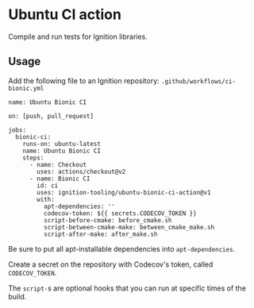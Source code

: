 # Ubuntu CI action

Compile and run tests for Ignition libraries.

## Usage

Add the following file to an Ignition repository:
`.github/workflows/ci-bionic.yml`

```
name: Ubuntu Bionic CI

on: [push, pull_request]

jobs:
  bionic-ci:
    runs-on: ubuntu-latest
    name: Ubuntu Bionic CI
    steps:
      - name: Checkout
        uses: actions/checkout@v2
      - name: Bionic CI
        id: ci
        uses: ignition-tooling/ubuntu-bionic-ci-action@v1
        with:
          apt-dependencies: ''
          codecov-token: ${{ secrets.CODECOV_TOKEN }}
          script-before-cmake: before_cmake.sh
          script-between-cmake-make: between_cmake_make.sh
          script-after-make: after_make.sh
```

Be sure to put all apt-installable dependencies into `apt-dependencies`.

Create a secret on the repository with Codecov's token, called `CODECOV_TOKEN`.

The `script-`s are optional hooks that you can run at specific times of the build.
